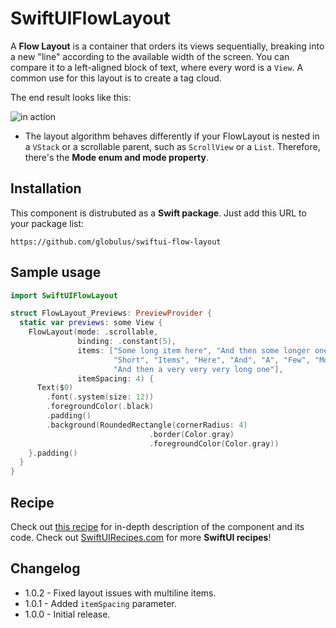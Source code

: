 # SwiftUIFlowLayout

A **Flow Layout** is a container that orders its views sequentially, breaking into a new "line" according to the available width of the screen. You can compare it to a left-aligned block of text, where every word is a `View`. A common use for this layout is to create a tag cloud.

The end result looks like this:

![in action](https://swiftuirecipes.com/user/pages/01.blog/flow-layout-in-swiftui/Screenshot%202020-11-20%20at%2010.54.37.png)

* The layout algorithm behaves differently if your FlowLayout is nested in a `VStack` or a scrollable parent, such as `ScrollView` or a `List`. Therefore, there's the **Mode enum and mode property**.

## Installation

This component is distrubuted as a **Swift package**. Just add this URL to your package list:

```text
https://github.com/globulus/swiftui-flow-layout
```

## Sample usage

```swift
import SwiftUIFlowLayout

struct FlowLayout_Previews: PreviewProvider {
  static var previews: some View {
    FlowLayout(mode: .scrollable,
               binding: .constant(5),
               items: ["Some long item here", "And then some longer one",
                       "Short", "Items", "Here", "And", "A", "Few", "More", 
                       "And then a very very very long one"],
               itemSpacing: 4) {
      Text($0)
        .font(.system(size: 12))
        .foregroundColor(.black)
        .padding()
        .background(RoundedRectangle(cornerRadius: 4)
                               .border(Color.gray)
                               .foregroundColor(Color.gray))
    }.padding()
  }
}
```

## Recipe

Check out [this recipe](https://swiftuirecipes.com/blog/flow-layout-in-swiftui) for in-depth description of the component and its code. Check out [SwiftUIRecipes.com](https://swiftuirecipes.com) for more **SwiftUI recipes**!

## Changelog

* 1.0.2 - Fixed layout issues with multiline items.
* 1.0.1 - Added `itemSpacing` parameter.
* 1.0.0 - Initial release.


